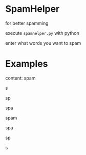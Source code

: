 # SpamHelper
for better spamming

execute `spamhelper.py` with python

enter what words you want to spam

# Examples
content: spam

s

sp

spa

spam

spa

sp

s
